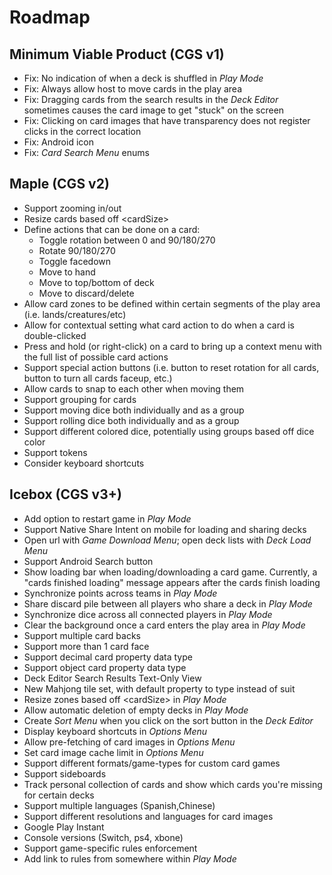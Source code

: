 # Roadmap

## Minimum Viable Product (CGS v1)
- Fix: No indication of when a deck is shuffled in *Play Mode*
- Fix: Always allow host to move cards in the play area
- Fix: Dragging cards from the search results in the *Deck Editor* sometimes causes the card image to get "stuck" on the screen
- Fix: Clicking on card images that have transparency does not register clicks in the correct location
- Fix: Android icon
- Fix: *Card Search Menu* enums

## Maple (CGS v2)
- Support zooming in/out
- Resize cards based off \<cardSize\>
- Define actions that can be done on a card:
  - Toggle rotation between 0 and 90/180/270
  - Rotate 90/180/270
  - Toggle facedown
  - Move to hand
  - Move to top/bottom of deck
  - Move to discard/delete
- Allow card zones to be defined within certain segments of the play area (i.e. lands/creatures/etc)
- Allow for contextual setting what card action to do when a card is double-clicked
- Press and hold (or right-click) on a card to bring up a context menu with the full list of possible card actions
- Support special action buttons (i.e. button to reset rotation for all cards, button to turn all cards faceup, etc.)
- Allow cards to snap to each other when moving them
- Support grouping for cards
- Support moving dice both individually and as a group
- Support rolling dice both individually and as a group
- Support different colored dice, potentially using groups based off dice color
- Support tokens
- Consider keyboard shortcuts

## Icebox (CGS v3+)
- Add option to restart game in *Play Mode*
- Support Native Share Intent on mobile for loading and sharing decks
- Open url with *Game Download Menu*; open deck lists with *Deck Load Menu*
- Support Android Search button
- Show loading bar when loading/downloading a card game. Currently, a "cards finished loading" message appears after the cards finish loading
- Synchronize points across teams in *Play Mode*
- Share discard pile between all players who share a deck in *Play Mode*
- Synchronize dice across all connected players in *Play Mode*
- Clear the background once a card enters the play area in *Play Mode*
- Support multiple card backs
- Support more than 1 card face
- Support decimal card property data type
- Support object card property data type
- Deck Editor Search Results Text-Only View
- New Mahjong tile set, with default property to type instead of suit
- Resize zones based off \<cardSize\> in *Play Mode*
- Allow automatic deletion of empty decks in *Play Mode*
- Create *Sort Menu* when you click on the sort button in the *Deck Editor*
- Display keyboard shortcuts in *Options Menu*
- Allow pre-fetching of card images in *Options Menu*
- Set card image cache limit in *Options Menu*
- Support different formats/game-types for custom card games
- Support sideboards
- Track personal collection of cards and show which cards you're missing for certain decks
- Support multiple languages (Spanish,Chinese)
- Support different resolutions and languages for card images
- Google Play Instant
- Console versions (Switch, ps4, xbone)
- Support game-specific rules enforcement
- Add link to rules from somewhere within *Play Mode*

